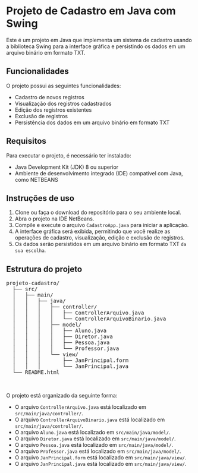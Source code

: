<!DOCTYPE html>
<html>
<head>
  <meta charset="UTF-8">
  
</head>
<body>
  <h1>Projeto de Cadastro em Java com Swing</h1>

  <p>Este é um projeto em Java que implementa um sistema de cadastro usando a biblioteca Swing para a interface gráfica e persistindo os dados em um arquivo binário em formato TXT.</p>

  <h2>Funcionalidades</h2>

  <p>O projeto possui as seguintes funcionalidades:</p>
  <ul>
    <li>Cadastro de novos registros</li>
    <li>Visualização dos registros cadastrados</li>
    <li>Edição dos registros existentes</li>
    <li>Exclusão de registros</li>
    <li>Persistência dos dados em um arquivo binário em formato TXT</li>
  </ul>

  <h2>Requisitos</h2>

  <p>Para executar o projeto, é necessário ter instalado:</p>
  <ul>
    <li>Java Development Kit (JDK) 8 ou superior</li>
    <li>Ambiente de desenvolvimento integrado (IDE) compatível com Java, como NETBEANS</li>
  </ul>

  <h2>Instruções de uso</h2>

  <ol>
    <li>Clone ou faça o download do repositório para o seu ambiente local.</li>
    <li>Abra o projeto na IDE NetBeans.</li>
    <li>Compile e execute o arquivo <code>CadastroApp.java</code> para iniciar a aplicação.</li>
    <li>A interface gráfica será exibida, permitindo que você realize as operações de cadastro, visualização, edição e exclusão de registros.</li>
    <li>Os dados serão persistidos em um arquivo binário em formato TXT  <code>da sua escolha</code>.</li>
  </ol>

  <h2>Estrutura do projeto</h2>

  <pre>
projeto-cadastro/
  ├── src/
  │   ├── main/
  │   │   ├── java/
  │   │   │   ├── controller/
  │   │   │   │   ├── ControllerArquivo.java
  │   │   │   │   └── ControllerArquivoBinario.java
  │   │   │   ├── model/
  │   │   │   │   ├── Aluno.java
  │   │   │   │   ├── Diretor.java
  │   │   │   │   ├── Pessoa.java
  │   │   │   │   └── Professor.java
  │   │   │   └── view/
  │   │   │       ├── JanPrincipal.form
  │   │   │       └── JanPrincipal.java
  └── README.html

  </pre>
  
  <p>O projeto está organizado da seguinte forma:</p>
<ul>
  <li>O arquivo <code>ControllerArquivo.java</code> está localizado em <code>src/main/java/controller/</code>.</li>
  <li>O arquivo <code>ControllerArquivoBinario.java</code> está localizado em <code>src/main/java/controller/</code>.</li>
  <li>O arquivo <code>Aluno.java</code> está localizado em <code>src/main/java/model/</code>.</li>
  <li>O arquivo <code>Diretor.java</code> está localizado em <code>src/main/java/model/</code>.</li>
  <li>O arquivo <code>Pessoa.java</code> está localizado em <code>src/main/java/model/</code>.</li>
  <li>O arquivo <code>Professor.java</code> está localizado em <code>src/main/java/model/</code>.</li>
  <li>O arquivo <code>JanPrincipal.form</code> está localizado em <code>src/main/java/view/</code>.</li>
  <li>O arquivo <code>JanPrincipal.java</code> está localizado em <code>src/main/java/view/</code>.</li>
</ul>
